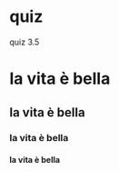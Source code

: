 # quiz
quiz 3.5
<h1>la vita è bella</h1>
<h2>la vita è bella</h2>
<h3>la vita è bella</h3>
<h4>la vita è bella</h4>

